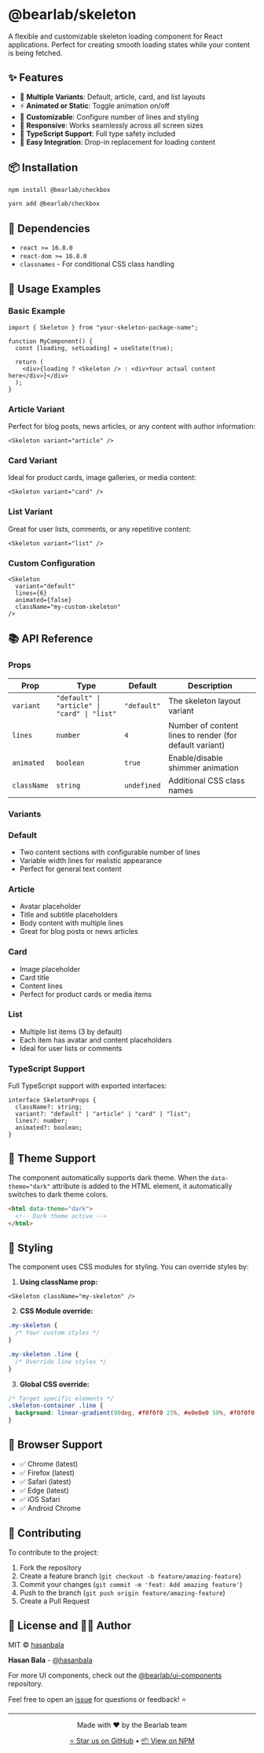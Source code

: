 # @bearlab/skeleton

A flexible and customizable skeleton loading component for React applications. Perfect for creating smooth loading states while your content is being fetched.

## ✨ Features

- 🎨 **Multiple Variants**: Default, article, card, and list layouts
- ⚡ **Animated or Static**: Toggle animation on/off
- 🔧 **Customizable**: Configure number of lines and styling
- 📱 **Responsive**: Works seamlessly across all screen sizes
- 🎯 **TypeScript Support**: Full type safety included
- 🎪 **Easy Integration**: Drop-in replacement for loading content

## 📦 Installation

```bash
npm install @bearlab/checkbox
```

```bash
yarn add @bearlab/checkbox
```

## 🔗 Dependencies

- `react >= 16.8.0`
- `react-dom >= 16.8.0`
- `classnames` - For conditional CSS class handling

## 🎯 Usage Examples

### Basic Example

```tsx
import { Skeleton } from "your-skeleton-package-name";

function MyComponent() {
  const [loading, setLoading] = useState(true);

  return (
    <div>{loading ? <Skeleton /> : <div>Your actual content here</div>}</div>
  );
}
```

### Article Variant

Perfect for blog posts, news articles, or any content with author information:

```tsx
<Skeleton variant="article" />
```

### Card Variant

Ideal for product cards, image galleries, or media content:

```tsx
<Skeleton variant="card" />
```

### List Variant

Great for user lists, comments, or any repetitive content:

```tsx
<Skeleton variant="list" />
```

### Custom Configuration

```tsx
<Skeleton
  variant="default"
  lines={6}
  animated={false}
  className="my-custom-skeleton"
/>
```

## 📚 API Reference

### Props

| Prop        | Type                                         | Default     | Description                                             |
| ----------- | -------------------------------------------- | ----------- | ------------------------------------------------------- |
| `variant`   | `"default" \| "article" \| "card" \| "list"` | `"default"` | The skeleton layout variant                             |
| `lines`     | `number`                                     | `4`         | Number of content lines to render (for default variant) |
| `animated`  | `boolean`                                    | `true`      | Enable/disable shimmer animation                        |
| `className` | `string`                                     | `undefined` | Additional CSS class names                              |

### Variants

### Default

- Two content sections with configurable number of lines
- Variable width lines for realistic appearance
- Perfect for general text content

### Article

- Avatar placeholder
- Title and subtitle placeholders
- Body content with multiple lines
- Great for blog posts or news articles

### Card

- Image placeholder
- Card title
- Content lines
- Perfect for product cards or media items

### List

- Multiple list items (3 by default)
- Each item has avatar and content placeholders
- Ideal for user lists or comments

### TypeScript Support

Full TypeScript support with exported interfaces:

```tsx
interface SkeletonProps {
  className?: string;
  variant?: "default" | "article" | "card" | "list";
  lines?: number;
  animated?: boolean;
}
```

## 🌙 Theme Support

The component automatically supports dark theme. When the `data-theme="dark"` attribute is added to the HTML element, it automatically switches to dark theme colors.

```html
<html data-theme="dark">
  <!-- Dark theme active -->
</html>
```

## 🎨 Styling

The component uses CSS modules for styling. You can override styles by:

1. **Using className prop:**

```tsx
<Skeleton className="my-skeleton" />
```

2. **CSS Module override:**

```css
.my-skeleton {
  /* Your custom styles */
}

.my-skeleton .line {
  /* Override line styles */
}
```

3. **Global CSS override:**

```css
/* Target specific elements */
.skeleton-container .line {
  background: linear-gradient(90deg, #f0f0f0 25%, #e0e0e0 50%, #f0f0f0 75%);
}
```

## 🛜 Browser Support

- ✅ Chrome (latest)
- ✅ Firefox (latest)
- ✅ Safari (latest)
- ✅ Edge (latest)
- ✅ iOS Safari
- ✅ Android Chrome

## 🤝 Contributing

To contribute to the project:

1. Fork the repository
2. Create a feature branch (`git checkout -b feature/amazing-feature`)
3. Commit your changes (`git commit -m 'feat: Add amazing feature'`)
4. Push to the branch (`git push origin feature/amazing-feature`)
5. Create a Pull Request

## 📄 License and 👨‍💻 Author

MIT © [hasanbala](https://github.com/hasanbala)

**Hasan Bala** - [@hasanbala](https://github.com/hasanbala)

For more UI components, check out the [@bearlab/ui-components](https://github.com/hasanbala/ui-components) repository.

Feel free to open an [issue](https://github.com/hasanbala/ui-components/issues) for questions or feedback! ⭐

---

<div align="center">
  <p>Made with ❤️ by the Bearlab team</p>
  <p>
    <a href="https://github.com/hasanbala/ui-components">⭐ Star us on GitHub</a> •
    <a href="https://www.npmjs.com/package/@bearlab/skeleton">📦 View on NPM</a>
  </p>
</div>
